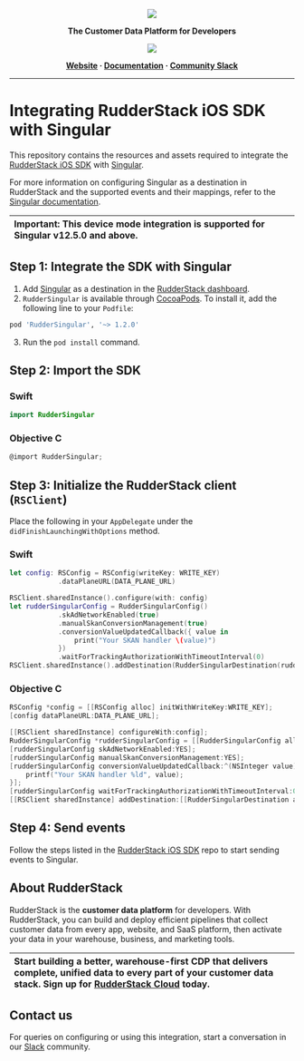 <p align="center">
  <a href="https://rudderstack.com/">
    <img src="https://user-images.githubusercontent.com/59817155/121357083-1c571300-c94f-11eb-8cc7-ce6df13855c9.png">
  </a>
</p>

<p align="center"><b>The Customer Data Platform for Developers</b></p>

<p align="center">
  <a href="https://cocoapods.org/pods/RudderSingular">
    <img src="https://img.shields.io/cocoapods/v/RudderSingular.svg?style=flat">
    </a>
</p>

<p align="center">
  <b>
    <a href="https://rudderstack.com">Website</a>
    ·
    <a href="https://www.rudderstack.com/docs/stream-sources/rudderstack-sdk-integration-guides/rudderstack-ios-sdk/ios-v2/">Documentation</a>
    ·
    <a href="https://rudderstack.com/join-rudderstack-slack-community">Community Slack</a>
  </b>
</p>

---
# Integrating RudderStack iOS SDK with Singular

This repository contains the resources and assets required to integrate the [RudderStack iOS SDK](https://www.rudderstack.com/docs/stream-sources/rudderstack-sdk-integration-guides/rudderstack-ios-sdk/ios-v2/) with [Singular](https://www.singular.net/).

For more information on configuring Singular as a destination in RudderStack and the supported events and their mappings, refer to the [Singular documentation](https://www.rudderstack.com/docs/destinations/analytics/singular/).

| Important: This device mode integration is supported for Singular v12.5.0 and above. |
| :---|

## Step 1: Integrate the SDK with Singular

1. Add [Singular](https://www.singular.net/) as a destination in the [RudderStack dashboard](https://app.rudderstack.com/).
2. `RudderSingular` is available through [CocoaPods](https://cocoapods.org). To install it, add the following line to your `Podfile`:

```ruby
pod 'RudderSingular', '~> 1.2.0'
```

3. Run the `pod install` command.

## Step 2: Import the SDK

### Swift

```swift
import RudderSingular
```

### Objective C

```objective-c
@import RudderSingular;
```

## Step 3: Initialize the RudderStack client (`RSClient`)

Place the following in your `AppDelegate` under the `didFinishLaunchingWithOptions` method.

### Swift

```swift
let config: RSConfig = RSConfig(writeKey: WRITE_KEY)
            .dataPlaneURL(DATA_PLANE_URL)        

RSClient.sharedInstance().configure(with: config)
let rudderSingularConfig = RudderSingularConfig()
            .skAdNetworkEnabled(true)
            .manualSkanConversionManagement(true)
            .conversionValueUpdatedCallback({ value in
                print("Your SKAN handler \(value)")
            })
            .waitForTrackingAuthorizationWithTimeoutInterval(0)
RSClient.sharedInstance().addDestination(RudderSingularDestination(rudderSingularConfig: rudderSingularConfig))
```

### Objective C

```objective-c
RSConfig *config = [[RSConfig alloc] initWithWriteKey:WRITE_KEY];
[config dataPlaneURL:DATA_PLANE_URL];

[[RSClient sharedInstance] configureWith:config];
RudderSingularConfig *rudderSingularConfig = [[RudderSingularConfig alloc] init];
[rudderSingularConfig skAdNetworkEnabled:YES];
[rudderSingularConfig manualSkanConversionManagement:YES];
[rudderSingularConfig conversionValueUpdatedCallback:^(NSInteger value) {
    printf("Your SKAN handler %ld", value);
}];
[rudderSingularConfig waitForTrackingAuthorizationWithTimeoutInterval:0];
[[RSClient sharedInstance] addDestination:[[RudderSingularDestination alloc] initWithRudderSingularConfig:rudderSingularConfig]];
```

## Step 4: Send events

Follow the steps listed in the [RudderStack iOS SDK](https://github.com/rudderlabs/rudder-sdk-ios/tree/master-v2#sending-events) repo to start sending events to Singular.

## About RudderStack

RudderStack is the **customer data platform** for developers. With RudderStack, you can build and deploy efficient pipelines that collect customer data from every app, website, and SaaS platform, then activate your data in your warehouse, business, and marketing tools.

| Start building a better, warehouse-first CDP that delivers complete, unified data to every part of your customer data stack. Sign up for [RudderStack Cloud](https://app.rudderstack.com/signup?type=freetrial) today. |
| :---|

## Contact us

For queries on configuring or using this integration, start a conversation in our [Slack](https://rudderstack.com/join-rudderstack-slack-community) community.
